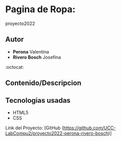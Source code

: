 # Pagina de Ropa:
proyecto2022

## Autor
* **Perona** Valentina
* **Rivero Bosch** Josefina

:octocat:

## Contenido/Descripcion

## Tecnologias usadas
* HTML5
* CSS





Link del Proyecto: [GitHub (https://github.com/UCC-LabCompu2/proyecto2022-perona-rivero-bosch)]


